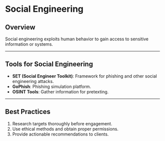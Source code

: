 # Social Engineering

## Overview
Social engineering exploits human behavior to gain access to sensitive information or systems.

---

## Tools for Social Engineering

- **SET (Social Engineer Toolkit)**: Framework for phishing and other social engineering attacks.
- **GoPhish**: Phishing simulation platform.
- **OSINT Tools**: Gather information for pretexting.

---

## Best Practices

1. Research targets thoroughly before engagement.
2. Use ethical methods and obtain proper permissions.
3. Provide actionable recommendations to clients.

